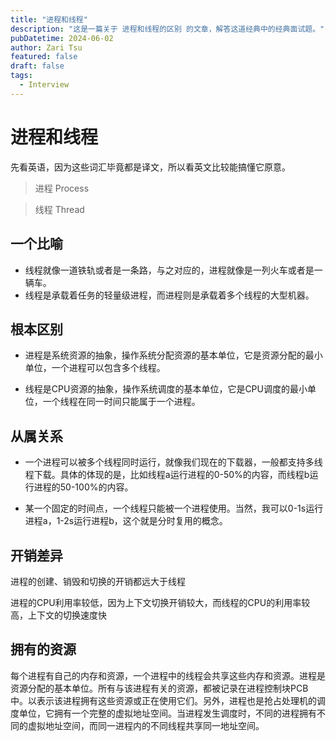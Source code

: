 ```yaml
---
title: "进程和线程"
description: "这是一篇关于 进程和线程的区别 的文章，解答这道经典中的经典面试题。"
pubDatetime: 2024-06-02
author: Zari Tsu
featured: false
draft: false
tags:
  - Interview
---
```


# 进程和线程

先看英语，因为这些词汇毕竟都是译文，所以看英文比较能搞懂它原意。

> 进程 Process

> 线程 Thread

## 一个比喻

* 线程就像一道铁轨或者是一条路，与之对应的，进程就像是一列火车或者是一辆车。
* 线程是承载着任务的轻量级进程，而进程则是承载着多个线程的大型机器。

## 根本区别

* 进程是系统资源的抽象，操作系统分配资源的基本单位，它是资源分配的最小单位，一个进程可以包含多个线程。

* 线程是CPU资源的抽象，操作系统调度的基本单位，它是CPU调度的最小单位，一个线程在同一时间只能属于一个进程。

## 从属关系

* 一个进程可以被多个线程同时运行，就像我们现在的下载器，一般都支持多线程下载。具体的体现的是，比如线程a运行进程的0-50%的内容，而线程b运行进程的50-100%的内容。

* 某一个固定的时间点，一个线程只能被一个进程使用。当然，我可以0-1s运行进程a，1-2s运行进程b，这个就是分时复用的概念。

## 开销差异

进程的创建、销毁和切换的开销都远大于线程

进程的CPU利用率较低，因为上下文切换开销较大，而线程的CPU的利用率较高，上下文的切换速度快

## 拥有的资源

每个进程有自己的内存和资源，一个进程中的线程会共享这些内存和资源。进程是资源分配的基本单位。所有与该进程有关的资源，都被记录在进程控制块PCB中。以表示该进程拥有这些资源或正在使用它们。另外，进程也是抢占处理机的调度单位，它拥有一个完整的虚拟地址空间。当进程发生调度时，不同的进程拥有不同的虚拟地址空间，而同一进程内的不同线程共享同一地址空间。